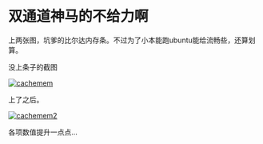 # 双通道神马的不给力啊

上两张图，坑爹的比尔达内存条。不过为了小本能跑ubuntu能给流畅些，还算划算。

没上条子的截图

[![cachemem](https://attachment.soulteary.com/2012/01/10/cachemem.png "cachemem")](https://attachment.soulteary.com/2012/01/10/cachemem.png)

上了之后。

[![cachemem2](https://attachment.soulteary.com/2012/01/10/cachemem2.png "cachemem2")](https://attachment.soulteary.com/2012/01/10/cachemem2.png)

各项数值提升一点点...

